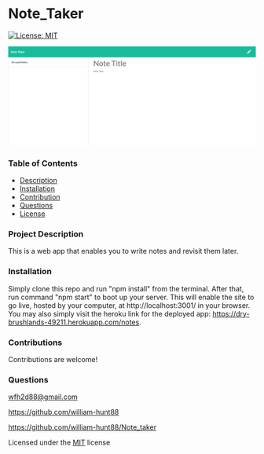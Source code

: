 # Note_Taker
  [![License: MIT](https://img.shields.io/badge/License-MIT-yellow.svg)](https://opensource.org/licenses/MIT) 

  <img src = "./assets/images/localhost_3001_notes.png" >
  
  ### Table of Contents
  * [Description](#project-description)
  * [Installation](#installation)
  * [Contribution](#contributions)
  * [Questions](#questions)
  * [License](#license)
  
  ### Project Description
  This is a web app that enables you to write notes and revisit them later.

  ### Installation
  Simply clone this repo and run "npm install" from the terminal. After that, run command "npm start" to boot up your server. This will enable the site to go live, hosted by your computer, at http://localhost:3001/ in your browser. You may also simply visit the heroku link for the deployed app: https://dry-brushlands-49211.herokuapp.com/notes.

  ### Contributions
  Contributions are welcome!

  ### Questions
  wfh2d88@gmail.com <br> 

  https://github.com/william-hunt88

  https://github.com/william-hunt88/Note_taker
  
  
  Licensed under the [MIT](https://github.com/william-hunt88/Note_taker/blob/main/LICENSE.txt) license
